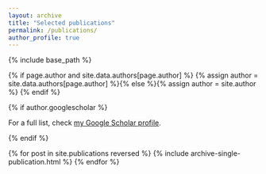 ```yaml
---
layout: archive
title: "Selected publications"
permalink: /publications/
author_profile: true
---
```


{% include base_path %}

{% if page.author and site.data.authors[page.author] %}
  {% assign author = site.data.authors[page.author] %}{% else %}{% assign author = site.author %}
{% endif %}

{% if author.googlescholar %}
  <p>For a full list, check <a href="{{author.googlescholar}}">my Google Scholar profile</a>.</p>
{% endif %}

<br>

{% for post in site.publications reversed %}
  {% include archive-single-publication.html %}
{% endfor %}
